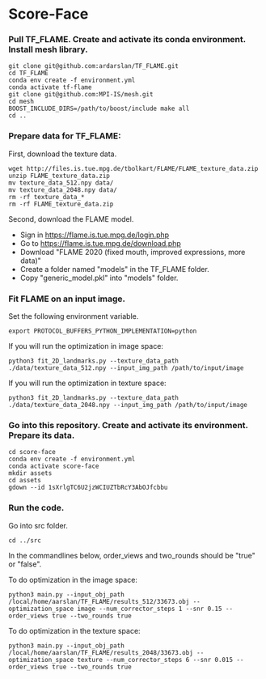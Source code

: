 # Score-Face

### Pull TF_FLAME. Create and activate its conda environment. Install mesh library.

```
git clone git@github.com:ardarslan/TF_FLAME.git
cd TF_FLAME
conda env create -f environment.yml
conda activate tf-flame
git clone git@github.com:MPI-IS/mesh.git
cd mesh
BOOST_INCLUDE_DIRS=/path/to/boost/include make all
cd ..
```

### Prepare data for TF_FLAME:

First, download the texture data.
```
wget http://files.is.tue.mpg.de/tbolkart/FLAME/FLAME_texture_data.zip
unzip FLAME_texture_data.zip
mv texture_data_512.npy data/
mv texture_data_2048.npy data/
rm -rf texture_data_*
rm -rf FLAME_texture_data.zip
```

Second, download the FLAME model.
- Sign in https://flame.is.tue.mpg.de/login.php
- Go to https://flame.is.tue.mpg.de/download.php
- Download "FLAME 2020 (fixed mouth, improved expressions, more data)"
- Create a folder named "models" in the TF_FLAME folder.
- Copy "generic_model.pkl" into "models" folder.

### Fit FLAME on an input image.
Set the following environment variable.
```
export PROTOCOL_BUFFERS_PYTHON_IMPLEMENTATION=python
```

If you will run the optimization in image space:
```
python3 fit_2D_landmarks.py --texture_data_path ./data/texture_data_512.npy --input_img_path /path/to/input/image
```

If you will run the optimization in texture space:
```
python3 fit_2D_landmarks.py --texture_data_path ./data/texture_data_2048.npy --input_img_path /path/to/input/image
```

### Go into this repository. Create and activate its environment. Prepare its data.
```
cd score-face
conda env create -f environment.yml
conda activate score-face
mkdir assets
cd assets
gdown --id 1sXrlgTC6U2jzWCIUZTbRcY3AbOJfcbbu
```

### Run the code.

Go into src folder.
```
cd ../src
```

In the commandlines below, order_views and two_rounds should be "true" or "false".

To do optimization in the image space:
```
python3 main.py --input_obj_path /local/home/aarslan/TF_FLAME/results_512/33673.obj --optimization_space image --num_corrector_steps 1 --snr 0.15 --order_views true --two_rounds true
```

To do optimization in the texture space:
```
python3 main.py --input_obj_path /local/home/aarslan/TF_FLAME/results_2048/33673.obj --optimization_space texture --num_corrector_steps 6 --snr 0.015 --order_views true --two_rounds true
```
